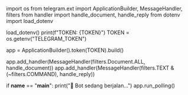 import os
from telegram.ext import ApplicationBuilder, MessageHandler, filters
from handler import handle_document, handle_reply
from dotenv import load_dotenv

load_dotenv()
print(f"TOKEN: {TOKEN}")
TOKEN = os.getenv("TELEGRAM_TOKEN")

app = ApplicationBuilder().token(TOKEN).build()

app.add_handler(MessageHandler(filters.Document.ALL, handle_document))
app.add_handler(MessageHandler(filters.TEXT & (~filters.COMMAND), handle_reply))

if __name__ == "__main__":
    print("🤖 Bot sedang berjalan...")
    app.run_polling()
